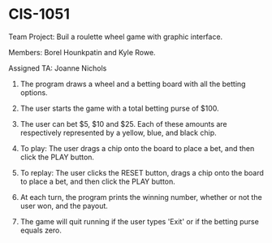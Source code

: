 # CIS-1051

Team Project: Buil a roulette wheel game with graphic interface.

Members: Borel Hounkpatin and Kyle Rowe.

Assigned TA: Joanne Nichols

1. The program draws a wheel and a betting board with all the betting options.

2. The user starts the game with a total betting purse of $100.

3. The user can bet $5, $10 and $25. Each of these amounts are respectively represented by  a yellow, blue, and black chip.

4. To play: The user drags a chip onto the board to place a bet, and then click the PLAY button.

5. To replay: The user clicks the RESET button, drags a chip onto the board to place a bet, and then click the PLAY button.

6. At each turn, the program prints the winning number, whether or not the user won, and the payout.

7. The game will quit running if the user types 'Exit' or if the betting purse equals zero.
